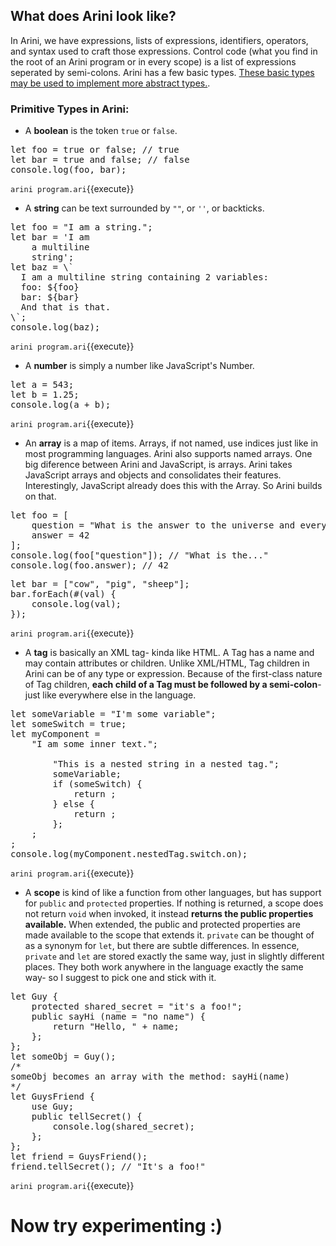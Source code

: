 ## What does Arini look like?
In Arini, we have expressions, lists of expressions, identifiers, operators, and syntax used to craft those expressions. Control code (what you find in the root of an Arini program or in every scope) is a list of expressions seperated by semi-colons. Arini has a few basic types. [These basic types may be used to implement more abstract types.](https://github.com/s-p-n/arini/blob/master/docs/casting/custom.md).

### Primitive Types in Arini:
* A **boolean** is the token `true` or `false`.
<pre class="file" data-filename="project/program.ari" data-target="replace">
let foo = true or false; // true
let bar = true and false; // false
console.log(foo, bar);
</pre>
`arini program.ari`{{execute}}

* A **string** can be text surrounded by `""`, or `''`, or backticks.
<pre class="file" data-filename="project/program.ari" data-target="replace">
let foo = "I am a string.";
let bar = 'I am
    a multiline
    string';
let baz = \`
  I am a multiline string containing 2 variables:
  foo: ${foo}
  bar: ${bar}
  And that is that.
\`;
console.log(baz);
</pre>
`arini program.ari`{{execute}}

* A **number** is simply a number like JavaScript's Number.
<pre class="file" data-filename="project/program.ari" data-target="replace">
let a = 543;
let b = 1.25;
console.log(a + b);
</pre>
`arini program.ari`{{execute}}

* An **array** is a map of items. Arrays, if not named, use indices just like in most programming languages. Arini also supports named arrays. One big diference between Arini and JavaScript, is arrays. Arini takes JavaScript arrays and objects and consolidates their features. Interestingly, JavaScript already does this with the Array. So Arini builds on that.
<pre class="file" data-filename="project/program.ari" data-target="replace">
let foo = [
	question = "What is the answer to the universe and everything?",
	answer = 42
];
console.log(foo["question"]); // "What is the..."
console.log(foo.answer); // 42 
</pre>
<pre class="file" data-filename="project/program.ari" data-target="replace">
let bar = ["cow", "pig", "sheep"];
bar.forEach(#(val) {
	console.log(val);
});
</pre>
`arini program.ari`{{execute}}

* A **tag** is basically an XML tag- kinda like HTML. A Tag has a name and may contain attributes or children. Unlike XML/HTML, Tag children in Arini can be of any type or expression. Because of the first-class nature of Tag children, **each child of a Tag must be followed by a semi-colon**- just like everywhere else in the language. 
<pre class="file" data-filename="project/program.ari" data-target="replace">
let someVariable = "I'm some variable";
let someSwitch = true;
let myComponent = <someTag with="attributes">
    "I am some inner text.";
    <nestedTag>
        "This is a nested string in a nested tag.";
        someVariable;
        if (someSwitch) {
            return <switch on=true />;
        } else {
            return <switch on=false />;
        };
    </nestedTag>;
</someTag>;
console.log(myComponent.nestedTag.switch.on); 
</pre>
`arini program.ari`{{execute}}

* A **scope** is kind of like a function from other languages, but has support for `public` and `protected` properties. If nothing is returned, a scope does not return `void` when invoked, it instead **returns the public properties available.** When extended, the public and protected properties are made available to the scope that extends it. `private` can be thought of as a synonym for `let`, but there are subtle differences. In essence, `private` and `let` are stored exactly the same way, just in slightly different places. They both work anywhere in the language exactly the same way- so I suggest to pick one and stick with it.
<pre class="file" data-filename="project/program.ari" data-target="replace">
let Guy {
	protected shared_secret = "it's a foo!";
	public sayHi (name = "no name") {
		return "Hello, " + name;
	};
};
let someObj = Guy();
/*
someObj becomes an array with the method: sayHi(name)
*/
let GuysFriend {
	use Guy;
	public tellSecret() {
		console.log(shared_secret);
	};
};
let friend = GuysFriend();
friend.tellSecret(); // "It's a foo!"
</pre>
`arini program.ari`{{execute}}

# Now try experimenting :)
